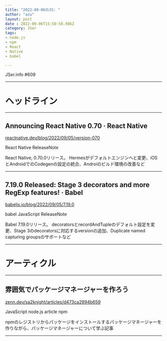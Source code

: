 ```yaml
---
title: "2022-09-06のJS: "
author: "azu"
layout: post
date : 2022-09-06T15:50:58.986Z
category: JSer
tags:
- node.js
- npm
- React
- Native
- babel

---
```


JSer.info #609

----

<h1 class="site-genre">ヘッドライン</h1>

----

## Announcing React Native 0.70 · React Native
[reactnative.dev/blog/2022/09/05/version-070](https://reactnative.dev/blog/2022/09/05/version-070 "Announcing React Native 0.70 · React Native")
<p class="jser-tags jser-tag-icon"><span class="jser-tag">React</span> <span class="jser-tag">Native</span> <span class="jser-tag">ReleaseNote</span></p>

React Native, 0.70.0リリース。
Hermesがデフォルトエンジンへと変更、iOSとAndroidでのCodegenの設定の統合、Androiのビルド環境の改善など


----

## 7.19.0 Released: Stage 3 decorators and more RegExp features! · Babel
[babeljs.io/blog/2022/09/05/7.19.0](https://babeljs.io/blog/2022/09/05/7.19.0 "7.19.0 Released: Stage 3 decorators and more RegExp features! · Babel")
<p class="jser-tags jser-tag-icon"><span class="jser-tag">babel</span> <span class="jser-tag">JavaScript</span> <span class="jser-tag">ReleaseNote</span></p>

Babel 7.19.0リリース。
decoratorsとrecordAndTupleのデフォルト設定を変更、Stage 3のdecoratorsに対応するversionの追加、Duplicate named capturing groupsのサポートなど


----
<h1 class="site-genre">アーティクル</h1>

----

## 雰囲気でパッケージマネージャーを作ろう
[zenn.dev/sa2knight/articles/d473ca2894b659](https://zenn.dev/sa2knight/articles/d473ca2894b659 "雰囲気でパッケージマネージャーを作ろう")
<p class="jser-tags jser-tag-icon"><span class="jser-tag">JavaScript</span> <span class="jser-tag">node.js</span> <span class="jser-tag">article</span> <span class="jser-tag">npm</span></p>

npmのレジストリからパッケージをインストールするパッケージマネージャーを作りながら、パッケージマネージャーについて学ぶ記事


----
